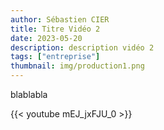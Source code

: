 ```yaml
---
author: Sébastien CIER
title: Titre Vidéo 2
date: 2023-05-20
description: description vidéo 2
tags: ["entreprise"]
thumbnail: img/production1.png
---
```


blablabla


{{< youtube mEJ_jxFJU_0 >}}



